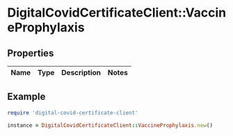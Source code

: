 # DigitalCovidCertificateClient::VaccineProphylaxis

## Properties

| Name | Type | Description | Notes |
| ---- | ---- | ----------- | ----- |

## Example

```ruby
require 'digital-covid-certificate-client'

instance = DigitalCovidCertificateClient::VaccineProphylaxis.new()
```
